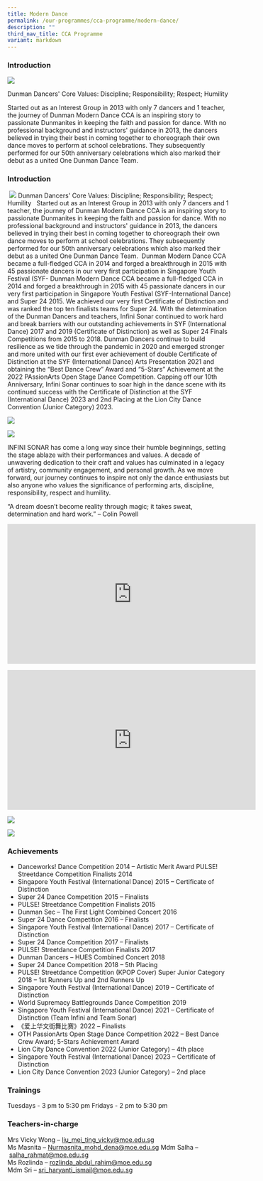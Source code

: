 ```yaml
---
title: Modern Dance
permalink: /our-programmes/cca-programme/modern-dance/
description: ""
third_nav_title: CCA Programme
variant: markdown
---
```

### Introduction

![](/images/CCA%20Photos/Modern%20Dance/dance%20jubilee%201.jpg)

Dunman Dancers' Core Values: Discipline; Responsibility; Respect; Humility


Started out as an Interest Group in 2013 with only 7 dancers and 1 teacher, the journey of Dunman Modern Dance CCA is an inspiring story to passionate Dunmanites in keeping the faith and passion for dance. With no professional background and instructors' guidance in 2013, the dancers believed in trying their best in coming together to choreograph their own dance moves to perform at school celebrations. They subsequently performed for our 50th anniversary celebrations which also marked their debut as a united One Dunman Dance Team.

### Introduction
​
![](/images/CCA%20Photos/Modern%20Dance/dance%20jubilee%201.jpg)
​
Dunman Dancers' Core Values: Discipline; Responsibility; Respect; Humility
​
​
Started out as an Interest Group in 2013 with only 7 dancers and 1 teacher, the journey of Dunman Modern Dance CCA is an inspiring story to passionate Dunmanites in keeping the faith and passion for dance. With no professional background and instructors' guidance in 2013, the dancers believed in trying their best in coming together to choreograph their own dance moves to perform at school celebrations. They subsequently performed for our 50th anniversary celebrations which also marked their debut as a united One Dunman Dance Team.
​
Dunman Modern Dance CCA became a full-fledged CCA in 2014 and forged a breakthrough in 2015 with 45 passionate dancers in our very first participation in Singapore Youth Festival (SYF-
Dunman Modern Dance CCA became a full-fledged CCA in 2014 and forged a breakthrough in 2015 with 45 passionate dancers in our very first participation in Singapore Youth Festival (SYF-International Dance) and Super 24 2015. We achieved our very first Certificate of Distinction and was ranked the top ten finalists teams for Super 24. With the determination of the Dunman Dancers and teachers, Infini Sonar continued to work hard and break barriers with our outstanding achievements in SYF (International Dance) 2017 and 2019 (Certificate of Distinction) as well as Super 24 Finals Competitions from 2015 to 2018. Dunman Dancers continue to build resilience as we tide through the pandemic in 2020 and emerged stronger and more united with our first ever achievement of double Certificate of Distinction at the SYF (International Dance) Arts Presentation 2021 and obtaining the “Best Dance Crew” Award and “5-Stars” Achievement at the 2022 PAssionArts Open Stage Dance Competition. Capping off our 10th Anniversary, Infini Sonar continues to soar high in the dance scene with its continued success with the Certificate of Distinction at the SYF (International Dance) 2023 and 2nd Placing at the Lion City Dance Convention (Junior Category) 2023.


![](/images/CCA%20Photos/Modern%20Dance/infini%20sonar_012023.jpeg)


![](/images/CCA%20Photos/Modern%20Dance/syf2023-min-min.jpeg)

INFINI SONAR has come a long way since their humble beginnings, setting the stage ablaze with their performances and values. A decade of unwavering dedication to their craft and values has culminated in a legacy of artistry, community engagement, and personal growth. As we move forward, our journey continues to inspire not only the dance enthusiasts but also anyone who values the significance of performing arts, discipline, responsibility, respect and humility. 


“A dream doesn’t become reality through magic; it takes sweat, determination and hard work.” – Colin Powell

<p style="text-align: center;"><iframe width="560" height="315" src="https://youtu.be/-T833PXVnZ8" title="YouTube video player" frameborder="0" allow="accelerometer; autoplay; clipboard-write; encrypted-media; gyroscope; picture-in-picture" allowfullscreen=""></iframe></p>

<p style="text-align: center;"><iframe width="560" height="315" src="https://youtu.be/fFUfsYpOog8" title="YouTube video player" frameborder="0" allow="accelerometer; autoplay; clipboard-write; encrypted-media; gyroscope; picture-in-picture" allowfullscreen=""></iframe></p>

![](/images/CCA%20Photos/Modern%20Dance/infini%20sonar_012023.jpeg)

![](/images/CCA%20Photos/Modern%20Dance/passionarts2023.jpg)
### Achievements

* Danceworks! Dance Competition 2014 – Artistic Merit Award 
PULSE! Streetdance Competition Finalists 2014 
* Singapore Youth Festival (International Dance) 2015 – Certificate of Distinction
* Super 24 Dance Competition 2015 – Finalists
* PULSE! Streetdance Competition Finalists 2015
* Dunman Sec – The First Light Combined Concert 2016
* Super 24 Dance Competition 2016 – Finalists
* Singapore Youth Festival (International Dance) 2017 – Certificate of Distinction
* Super 24 Dance Competition 2017 – Finalists
* PULSE! Streetdance Competition Finalists 2017
* Dunman Dancers – HUES Combined Concert 2018
* Super 24 Dance Competition 2018 – 5th Placing
* PULSE! Streetdance Competition (KPOP Cover) Super Junior Category 2018 – 1st Runners Up and 2nd Runners Up
* Singapore Youth Festival (International Dance) 2019 – Certificate of Distinction
* World Supremacy Battlegrounds Dance Competition 2019 
* Singapore Youth Festival (International Dance) 2021 – Certificate of Distinction (Team Infini and Team Sonar)
* 《爱上华文街舞比赛》2022 – Finalists
* OTH PassionArts Open Stage Dance Competition 2022 – Best Dance Crew Award; 5-Stars Achievement Award
* Lion City Dance Convention 2022 (Junior Category) – 4th place
* Singapore Youth Festival (International Dance) 2023 – Certificate of Distinction 
* Lion City Dance Convention 2023 (Junior Category) – 2nd place

### Trainings  

Tuesdays - 3 pm to 5:30 pm
Fridays - 2 pm to 5:30 pm

### Teachers-in-charge

Mrs Vicky Wong –&nbsp;[liu\_mei\_ting\_vicky@moe.edu.sg](mailto:liu_mei_ting_vicky@moe.edu.sg)   
Ms Masnita –&nbsp;[Nurmasnita\_mohd\_dena@moe.edu.sg](mailto:Nurmasnita_mohd_dena@moe.edu.sg)
Mdm Salha –&nbsp;[salha\_rahmat@moe.edu.sg](mailto:salha_rahmat@moe.edu.sg)<br>
Ms Rozlinda –&nbsp;[rozlinda\_abdul\_rahim@moe.edu.sg](mailto:rozlinda_abdul_rahim@moe.edu.sg)<br>
Mdm Sri –&nbsp;[sri\_haryanti\_ismail@moe.edu.sg](mailto:sri_haryanti_ismail@moe.edu.sg)